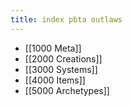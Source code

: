 ```yaml
---
title: index pbta outlaws
---
```


- [[1000 Meta]]
- [[2000 Creations]]
- [[3000 Systems]]
- [[4000 Items]]
- [[5000 Archetypes]]